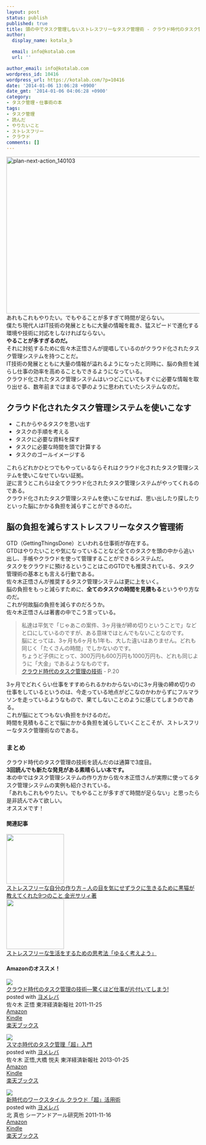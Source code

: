```yaml
---
layout: post
status: publish
published: true
title: 頭の中でタスク管理しないストレスフリーなタスク管理術 - クラウド時代のタスク管理の技術　佐々木正悟著
author:
  display_name: kotala_b

  email: info@kotalab.com
  url: ''

author_email: info@kotalab.com
wordpress_id: 10416
wordpress_url: https://kotalab.com/?p=10416
date: '2014-01-06 13:06:28 +0900'
date_gmt: '2014-01-06 04:06:28 +0900'
category:
- タスク管理・仕事術の本
tags:
- タスク管理
- 読んだ
- やりたいこと
- ストレスフリー
- クラウド
comments: []
---
```

<p><img src="https://kotalab.com/wp-content/uploads/plan-next-action_140103-546x409.jpg" alt="plan-next-action_140103" width="546" height="409" class="alignnone size-large wp-image-10381" /><br />
あれもこれもやりたい。でもやることが多すぎて時間が足らない。<br />
僕たち現代人はIT技術の発展とともに大量の情報を裁き、猛スピードで進化する環境や技術に対応をしなければならない。<br />
<strong>やることが多すぎるのだ。</strong><br />
それに対処するために佐々木正悟さんが提唱しているのがクラウド化されたタスク管理システムを持つことだ。<br />
IT技術の発展とともに大量の情報が溢れるようになったと同時に、脳の負担を減らし仕事の効率を高めることもできるようになっている。<br />
クラウド化されたタスク管理システムはいつどこにいてもすぐに必要な情報を取り出せる、数年前まではまるで夢のように思われていたシステムなのだ。<br />
<!--more--></p>
<h2>クラウド化されたタスク管理システムを使いこなす</h2>
<ul>
<li>これからやるタスクを思い出す</li>
<li>タスクの手順を考える</li>
<li>タスクに必要な資料を探す</li>
<li>タスクに必要な時間を頭で計算する</li>
<li>タスクのゴールイメージする</li>
</ul>
<p>これらどれかひとつでもやっているならそれはクラウド化されたタスク管理システムを使いこなせていない証拠。<br />
逆に言うとこれらは全てクラウド化されたタスク管理システムがやってくれるのである。<br />
クラウド化されたタスク管理システムを使いこなせれば、思い出したり探したりといった脳にかかる負担を減らすことができるのだ。</p>
<h2>脳の負担を減らすストレスフリーなタスク管理術</h2>
<p>GTD（GettingThingsDone）といわれる仕事術が存在する。<br />
GTDはやりたいことや気になっていることなど全てのタスクを頭の中から追い出し、手帳やクラウドを使って管理することができるシステムだ。<br />
タスクをクラウドに預けるということはこのGTDでも推奨されている、タスク管理術の基本とも言える行動である。<br />
佐々木正悟さんが推奨するタスク管理システムは更に上をいく。<br />
脳の負担をもっと減らすために、<strong>全てのタスクの時間を見積もる</strong>というやり方なのだ。<br />
これが何故脳の負担を減らすのだろうか。<br />
佐々木正悟さんは著書の中でこう言っている。</p>
<blockquote><p>私達は平気で「じゃあこの案件、3ヶ月後が締め切りということで」などと口にしているのですが、ある意味ではとんでもないことなのです。<br />
脳にとっては、3ヶ月も6ヶ月も1年も、大した違いはありません。どれも同じく「たくさんの時間」でしかないのです。<br />
ちょうど子供にとって、300万円も600万円も1000万円も、どれも同じように「大金」であるようなものです。<br />
<a href="http://www.amazon.co.jp/exec/obidos/asin/4492580948/same-22/" rel="nofollow" target="_blank">クラウド時代のタスク管理の技術</a> - P.20</p></blockquote>
<p>3ヶ月でどれくらい仕事をすすめられるかわからないのに3ヶ月後の締め切りの仕事をしているというのは、今走っている地点がどこなのかわからずにフルマラソンを走っているようなもので、果てしないことのように感じてしまうのである。<br />
これが脳にとてつもない負担をかけるのだ。<br />
時間を見積もることで脳にかかる負担を減らしていくことこそが、ストレスフリーなタスク管理術なのである。</p>
<h3>まとめ</h3>
<p>クラウド時代のタスク管理の技術を読んだのは通算で3度目。<br />
<strong>3回読んでも新たな発見がある素晴らしい本です。</strong><br />
本の中ではタスク管理システムの作り方から佐々木正悟さんが実際に使ってるタスク管理システムの実例も紹介されている。<br />
「あれもこれもやりたい。でもやることが多すぎて時間が足らない」と思ったら是非読んでみて欲しい。<br />
オススメです！</p>
<h4 class="rel">関連記事</h4>
<div class="shht">
<div class="shhtimg"><a href="https://kotalab.com/books-kuroneko" target="_blank"><img src="https://kotalab.com/wp-content/uploads/books_kuroneko_140209-546x361.jpg" alt="" width="150" height="130" /></a></div>
<div class="shhttext"><a href="https://kotalab.com/books-kuroneko" target="_blank">ストレスフリーな自分の作り方 &ndash; 人の目を気にせずラクに生きるために黒猫が教えてくれた9つのこと 金光サリィ著</a><span class="removed_link" title="http://b.hatena.ne.jp/entry/https://kotalab.com/books-kuroneko"><img border="0" src="http://b.hatena.ne.jp/entry/image/https://kotalab.com/books-kuroneko" alt="" /></span></div>
</div>
<div class="shht">
<div class="shhtimg"><a href="https://kotalab.com/books-thinking" target="_blank"><img src="https://kotalab.com/wp-content/uploads/yuruku_121129-448x336.jpg" alt="" width="150" height="130" /></a></div>
<div class="shhttext"><a href="https://kotalab.com/books-thinking" target="_blank">ストレスフリーな生活をするための思考法「ゆるく考えよう」</a><span class="removed_link" title="http://b.hatena.ne.jp/entry/https://kotalab.com/books-thinking"><img border="0" src="http://b.hatena.ne.jp/entry/image/https://kotalab.com/books-thinking" alt="" /></span></div>
</div>
<h4 class="aam">Amazonのオススメ！</h4>
<div class="booklink-box">
<div class="booklink-image"><a href="http://www.amazon.co.jp/exec/obidos/asin/4492580948/same-22/" rel="nofollow" target="_blank"><img src="http://ecx.images-amazon.com/images/I/41Uk63c9VWL._SL160_.jpg" style="border: none;" /></a></div>
<div class="booklink-info">
<div class="booklink-name"><a href="http://www.amazon.co.jp/exec/obidos/asin/4492580948/same-22/" rel="nofollow" target="_blank">クラウド時代のタスク管理の技術―驚くほど仕事が片付いてしまう!</a>
<div class="booklink-powered-date">posted with <a href="http://yomereba.com" rel="nofollow" target="_blank">ヨメレバ</a></div>
</div>
<div class="booklink-detail">佐々木 正悟 東洋経済新報社 2011-11-25    </div>
<div class="booklink-link2">
<div class="shoplinkamazon"><a href="http://www.amazon.co.jp/exec/obidos/asin/4492580948/same-22/" rel="nofollow" target="_blank" title="アマゾン" >Amazon</a></div>
<div class="shoplinkkindle"><a href="http://www.amazon.co.jp/exec/obidos/ASIN/B009E5JT8Q/same-22/" rel="nofollow" target="_blank" >Kindle</a></div>
<div class="shoplinkrakuten"><a href="http://c.af.moshimo.com/af/c/click?a_id=374941&p_id=56&pc_id=56&pl_id=637&s_v=b5Rz2P0601xu&url=http%3A%2F%2Fbooks.rakuten.co.jp%2Frb%2F11380563%2F" rel="nofollow" target="_blank" title="楽天ブックス" >楽天ブックス</a></div>
</p></div>
</div>
<div class="booklink-footer"></div>
</div>
<div class="booklink-box">
<div class="booklink-image"><a href="http://www.amazon.co.jp/exec/obidos/asin/4492581014/same-22/" rel="nofollow" target="_blank"><img src="http://ecx.images-amazon.com/images/I/51Znrgczd7L._SL160_.jpg" style="border: none;" /></a></div>
<div class="booklink-info">
<div class="booklink-name"><a href="http://www.amazon.co.jp/exec/obidos/asin/4492581014/same-22/" rel="nofollow" target="_blank">スマホ時代のタスク管理「超」入門</a>
<div class="booklink-powered-date">posted with <a href="http://yomereba.com" rel="nofollow" target="_blank">ヨメレバ</a></div>
</div>
<div class="booklink-detail">佐々木 正悟,大橋 悦夫 東洋経済新報社 2013-01-25    </div>
<div class="booklink-link2">
<div class="shoplinkamazon"><a href="http://www.amazon.co.jp/exec/obidos/asin/4492581014/same-22/" rel="nofollow" target="_blank" title="アマゾン" >Amazon</a></div>
<div class="shoplinkkindle"><a href="http://www.amazon.co.jp/exec/obidos/ASIN/B00BOGN48E/same-22/" rel="nofollow" target="_blank" >Kindle</a></div>
<div class="shoplinkrakuten"><a href="http://c.af.moshimo.com/af/c/click?a_id=374941&p_id=56&pc_id=56&pl_id=637&s_v=b5Rz2P0601xu&url=http%3A%2F%2Fbooks.rakuten.co.jp%2Frb%2F12149080%2F" rel="nofollow" target="_blank" title="楽天ブックス" >楽天ブックス</a></div>
</p></div>
</div>
<div class="booklink-footer"></div>
</div>
<div class="booklink-box">
<div class="booklink-image"><a href="http://www.amazon.co.jp/exec/obidos/asin/4863540876/same-22/" rel="nofollow" target="_blank"><img src="http://ecx.images-amazon.com/images/I/51t271rPbvL._SL160_.jpg" style="border: none;" /></a></div>
<div class="booklink-info">
<div class="booklink-name"><a href="http://www.amazon.co.jp/exec/obidos/asin/4863540876/same-22/" rel="nofollow" target="_blank">新時代のワークスタイル クラウド「超」活用術</a>
<div class="booklink-powered-date">posted with <a href="http://yomereba.com" rel="nofollow" target="_blank">ヨメレバ</a></div>
</div>
<div class="booklink-detail">北 真也 シーアンドアール研究所 2011-11-16    </div>
<div class="booklink-link2">
<div class="shoplinkamazon"><a href="http://www.amazon.co.jp/exec/obidos/asin/4863540876/same-22/" rel="nofollow" target="_blank" title="アマゾン" >Amazon</a></div>
<div class="shoplinkkindle"><a href="http://www.amazon.co.jp/gp/search?keywords=%90V%8E%9E%91%E3%82%CC%83%8F%81%5B%83N%83X%83%5E%83C%83%8B%20%83N%83%89%83E%83h%81u%92%B4%81v%8A%88%97p%8Fp&__mk_ja_JP=%83J%83%5E%83J%83i&url=node%3D2275256051&tag=same-22" rel="nofollow" target="_blank" >Kindle</a></div>
<div class="shoplinkrakuten"><a href="http://c.af.moshimo.com/af/c/click?a_id=374941&p_id=56&pc_id=56&pl_id=637&s_v=b5Rz2P0601xu&url=http%3A%2F%2Fbooks.rakuten.co.jp%2Frb%2F11420576%2F" rel="nofollow" target="_blank" title="楽天ブックス" >楽天ブックス</a></div>
</p></div>
</div>
<div class="booklink-footer"></div>
</div>
